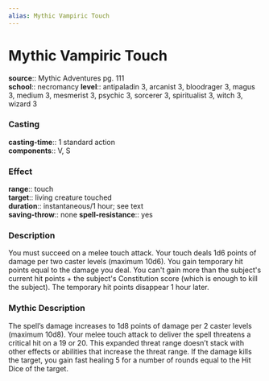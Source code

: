 ```yaml
---
alias: Mythic Vampiric Touch
---
```


# Mythic Vampiric Touch

**source**:: Mythic Adventures pg. 111  
**school**:: necromancy
**level**:: antipaladin 3, arcanist 3, bloodrager 3, magus 3, medium 3, mesmerist 3, psychic 3, sorcerer 3, spiritualist 3, witch 3, wizard 3

### Casting 

**casting-time**:: 1 standard action  
**components**:: V, S

### Effect 

**range**:: touch  
**target**:: living creature touched  
**duration**:: instantaneous/1 hour; see text  
**saving-throw**:: none
**spell-resistance**:: yes

### Description 

You must succeed on a melee touch attack. Your touch deals 1d6 points of damage per two caster levels (maximum 10d6). You gain temporary hit points equal to the damage you deal. You can't gain more than the subject's current hit points + the subject's Constitution score (which is enough to kill the subject). The temporary hit points disappear 1 hour later.

### Mythic Description

The spell’s damage increases to 1d8 points of damage per 2 caster levels (maximum 10d8). Your melee touch attack to deliver the spell threatens a critical hit on a 19 or 20. This expanded threat range doesn’t stack with other effects or abilities that increase the threat range. If the damage kills the target, you gain fast healing 5 for a number of rounds equal to the Hit Dice of the target.
